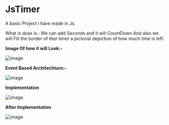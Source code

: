 # JsTimer
A basic Project i have made in Js.

What is does is : We can add Seconds and it will CountDown And also we will Fill the border of ther timer 
                a pictorial depiction of how much time is left.
                
<b>Image Of how it will Look:-</b>

![image](https://user-images.githubusercontent.com/64941695/228150650-58108358-8f36-4b43-8944-7f5f63a164fd.png)


<b>Event Based Architechture:-</b>

![image](https://user-images.githubusercontent.com/64941695/228149661-a35ca2a0-090e-469f-95fb-d65ca97a4519.png)

<b> Implementation </b>

![image](https://user-images.githubusercontent.com/64941695/228152418-b6da4e40-07b6-427f-937e-e1a920a9bace.png)



<b>After Implementation</b>
 
 ![image](https://user-images.githubusercontent.com/64941695/229038520-c869fb4b-0e50-4c63-b27b-98c999894448.png)


